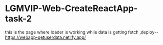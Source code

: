 # LGMVIP-Web-CreateReactApp-task-2
this is the page where loader is working while data is getting fetch
,deploy--  https://webapp-getuserdata.netlify.app/
